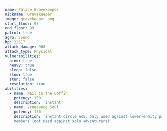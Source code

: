 ```yaml
---
name: Palace Gravekeeper
nickname: Gravekeeper
image: gravekeeper.png
start_floor: 97
end_floor: 99
patrol: true
agro: Sound
hp: 12617
attack_damage: 908
attack_type: Physical
vulnerabilities:
  bind: true
  heavy: true
  sleep: false
  slow: true
  stun: false
  resolution: true
abilities:
  - name: Nail in the Coffin
    potency: 150
    description: 'instant'
  - name: Vengeance Soul
    potency: 130
    description: 'instant circle AoE; only used against lower-enmity party
    members (not used against solo adventurers)'
---
```

